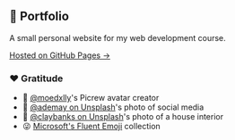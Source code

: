 ## 👋 Portfolio

A small personal website for my web development course.

[Hosted on GitHub Pages →](https://littensy.github.io/web-dev-final/)

### ❤️ Gratitude

- 🎨 [@moedxlly](https://picrew.me/en/image_maker/1142750)'s Picrew avatar creator
- 🎨 [@ademay on Unsplash](https://unsplash.com/@ademay)'s photo of social media
- 🎨 [@claybanks on Unsplash](https://unsplash.com/@claybanks)'s photo of a house interior
- 😜 [Microsoft's Fluent Emoji](https://github.com/microsoft/fluentui-emoji) collection
